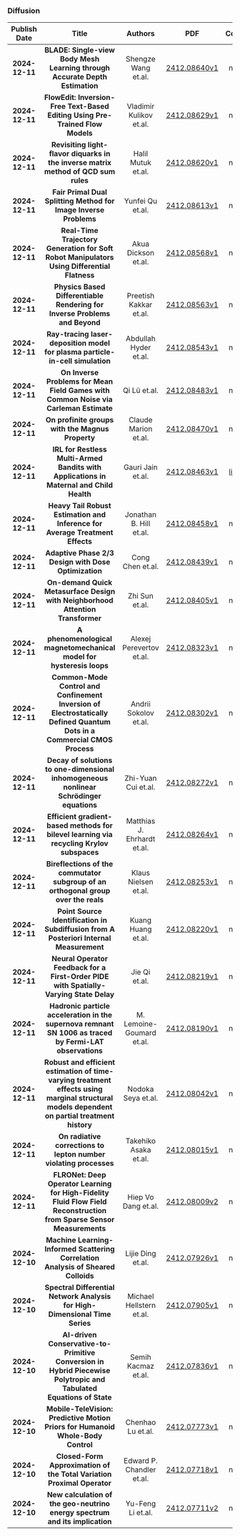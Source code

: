 
### Diffusion
|Publish Date|Title|Authors|PDF|Code|
| :---: | :---: | :---: | :---: | :---: |
|**2024-12-11**|**BLADE: Single-view Body Mesh Learning through Accurate Depth Estimation**|Shengze Wang et.al.|[2412.08640v1](http://arxiv.org/abs/2412.08640v1)|null|
|**2024-12-11**|**FlowEdit: Inversion-Free Text-Based Editing Using Pre-Trained Flow Models**|Vladimir Kulikov et.al.|[2412.08629v1](http://arxiv.org/abs/2412.08629v1)|null|
|**2024-12-11**|**Revisiting light-flavor diquarks in the inverse matrix method of QCD sum rules**|Halil Mutuk et.al.|[2412.08620v1](http://arxiv.org/abs/2412.08620v1)|null|
|**2024-12-11**|**Fair Primal Dual Splitting Method for Image Inverse Problems**|Yunfei Qu et.al.|[2412.08613v1](http://arxiv.org/abs/2412.08613v1)|null|
|**2024-12-11**|**Real-Time Trajectory Generation for Soft Robot Manipulators Using Differential Flatness**|Akua Dickson et.al.|[2412.08568v1](http://arxiv.org/abs/2412.08568v1)|null|
|**2024-12-11**|**Physics Based Differentiable Rendering for Inverse Problems and Beyond**|Preetish Kakkar et.al.|[2412.08563v1](http://arxiv.org/abs/2412.08563v1)|null|
|**2024-12-11**|**Ray-tracing laser-deposition model for plasma particle-in-cell simulation**|Abdullah Hyder et.al.|[2412.08543v1](http://arxiv.org/abs/2412.08543v1)|null|
|**2024-12-11**|**On Inverse Problems for Mean Field Games with Common Noise via Carleman Estimate**|Qi Lü et.al.|[2412.08483v1](http://arxiv.org/abs/2412.08483v1)|null|
|**2024-12-11**|**On profinite groups with the Magnus Property**|Claude Marion et.al.|[2412.08470v1](http://arxiv.org/abs/2412.08470v1)|null|
|**2024-12-11**|**IRL for Restless Multi-Armed Bandits with Applications in Maternal and Child Health**|Gauri Jain et.al.|[2412.08463v1](http://arxiv.org/abs/2412.08463v1)|[link](https://github.com/gjain234/whirl)|
|**2024-12-11**|**Heavy Tail Robust Estimation and Inference for Average Treatment Effects**|Jonathan B. Hill et.al.|[2412.08458v1](http://arxiv.org/abs/2412.08458v1)|null|
|**2024-12-11**|**Adaptive Phase 2/3 Design with Dose Optimization**|Cong Chen et.al.|[2412.08439v1](http://arxiv.org/abs/2412.08439v1)|null|
|**2024-12-11**|**On-demand Quick Metasurface Design with Neighborhood Attention Transformer**|Zhi Sun et.al.|[2412.08405v1](http://arxiv.org/abs/2412.08405v1)|null|
|**2024-12-11**|**A phenomenological magnetomechanical model for hysteresis loops**|Alexej Perevertov et.al.|[2412.08323v1](http://arxiv.org/abs/2412.08323v1)|null|
|**2024-12-11**|**Common-Mode Control and Confinement Inversion of Electrostatically Defined Quantum Dots in a Commercial CMOS Process**|Andrii Sokolov et.al.|[2412.08302v1](http://arxiv.org/abs/2412.08302v1)|null|
|**2024-12-11**|**Decay of solutions to one-dimensional inhomogeneous nonlinear Schrödinger equations**|Zhi-Yuan Cui et.al.|[2412.08272v1](http://arxiv.org/abs/2412.08272v1)|null|
|**2024-12-11**|**Efficient gradient-based methods for bilevel learning via recycling Krylov subspaces**|Matthias J. Ehrhardt et.al.|[2412.08264v1](http://arxiv.org/abs/2412.08264v1)|null|
|**2024-12-11**|**Bireflections of the commutator subgroup of an orthogonal group over the reals**|Klaus Nielsen et.al.|[2412.08253v1](http://arxiv.org/abs/2412.08253v1)|null|
|**2024-12-11**|**Point Source Identification in Subdiffusion from A Posteriori Internal Measurement**|Kuang Huang et.al.|[2412.08220v1](http://arxiv.org/abs/2412.08220v1)|null|
|**2024-12-11**|**Neural Operator Feedback for a First-Order PIDE with Spatially-Varying State Delay**|Jie Qi et.al.|[2412.08219v1](http://arxiv.org/abs/2412.08219v1)|null|
|**2024-12-11**|**Hadronic particle acceleration in the supernova remnant SN 1006 as traced by Fermi-LAT observations**|M. Lemoine-Goumard et.al.|[2412.08190v1](http://arxiv.org/abs/2412.08190v1)|null|
|**2024-12-11**|**Robust and efficient estimation of time-varying treatment effects using marginal structural models dependent on partial treatment history**|Nodoka Seya et.al.|[2412.08042v1](http://arxiv.org/abs/2412.08042v1)|null|
|**2024-12-11**|**On radiative corrections to lepton number violating processes**|Takehiko Asaka et.al.|[2412.08015v1](http://arxiv.org/abs/2412.08015v1)|null|
|**2024-12-11**|**FLRONet: Deep Operator Learning for High-Fidelity Fluid Flow Field Reconstruction from Sparse Sensor Measurements**|Hiep Vo Dang et.al.|[2412.08009v2](http://arxiv.org/abs/2412.08009v2)|null|
|**2024-12-10**|**Machine Learning-Informed Scattering Correlation Analysis of Sheared Colloids**|Lijie Ding et.al.|[2412.07926v1](http://arxiv.org/abs/2412.07926v1)|null|
|**2024-12-10**|**Spectral Differential Network Analysis for High-Dimensional Time Series**|Michael Hellstern et.al.|[2412.07905v1](http://arxiv.org/abs/2412.07905v1)|null|
|**2024-12-10**|**AI-driven Conservative-to-Primitive Conversion in Hybrid Piecewise Polytropic and Tabulated Equations of State**|Semih Kacmaz et.al.|[2412.07836v1](http://arxiv.org/abs/2412.07836v1)|null|
|**2024-12-10**|**Mobile-TeleVision: Predictive Motion Priors for Humanoid Whole-Body Control**|Chenhao Lu et.al.|[2412.07773v1](http://arxiv.org/abs/2412.07773v1)|null|
|**2024-12-10**|**Closed-Form Approximation of the Total Variation Proximal Operator**|Edward P. Chandler et.al.|[2412.07718v1](http://arxiv.org/abs/2412.07718v1)|null|
|**2024-12-10**|**New calculation of the geo-neutrino energy spectrum and its implication**|Yu-Feng Li et.al.|[2412.07711v2](http://arxiv.org/abs/2412.07711v2)|null|
